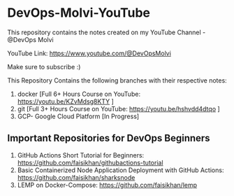 # DevOps-Molvi-YouTube
This repository contains the notes created on my YouTube Channel - @DevOps Molvi

YouTube Link: https://www.youtube.com/@DevOpsMolvi 

Make sure to subscribe :)

This Repository Contains the following branches with their respective notes:

1. docker [Full 6+ Hours Course on YouTube: https://youtu.be/KZvMdsg8KTY ]
2. git [Full 3+ Hours Course on YouTube: https://youtu.be/hshvdd4dtqo ]
3. GCP- Google Cloud Platform [In Progress]

## Important Repositories for DevOps Beginners

1. GitHub Actions Short Tutorial for Beginners: https://github.com/faisikhan/githubactions-tutorial
2. Basic Containerized Node Application Deployment with GitHub Actions: https://github.com/faisikhan/sharksnode
3. LEMP on Docker-Compose: https://github.com/faisikhan/lemp

